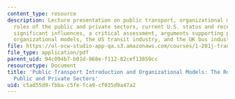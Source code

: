 ```yaml
---
content_type: resource
description: Lecture presentation on public transport, organizational models, the
  roles of the public and private sectors, current U.S. status and recent trends,
  significant influences, a critical assessment, arguments supporting public transport,
  organizational models, the US transit industry, and the UK bus industry experience.
file: https://ol-ocw-studio-app-qa.s3.amazonaws.com/courses/1-201j-transportation-systems-analysis-demand-and-economics-fall-2008/c5ad55d9fbbac5fefca9cf035d9a47a2_MIT1_201JF08_lec07.pdf
file_type: application/pdf
parent_uid: 94c094b7-b01d-868e-f112-82cef13859cc
resourcetype: Document
title: 'Public Transport Introduction and Organizational Models: The Roles of the
  Public and Private Sectors'
uid: c5ad55d9-fbba-c5fe-fca9-cf035d9a47a2
---
```

